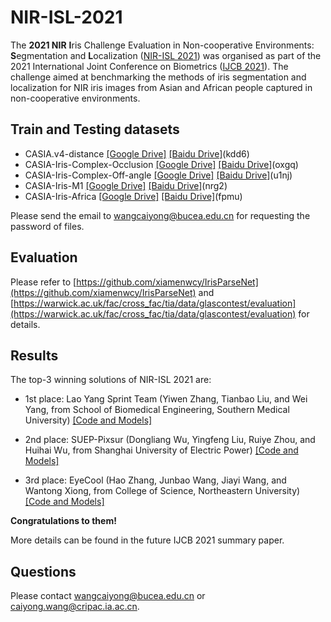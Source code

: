 # NIR-ISL-2021

The **2021 NIR** **I**ris Challenge Evaluation in Non-cooperative Environments: **S**egmentation and **L**ocalization ([NIR-ISL 2021](https://sites.google.com/view/nir-isl2021/home)) was organised as part of the 2021 International Joint Conference on Biometrics ([IJCB 2021](http://ijcb2021.iapr-tc4.org/)). The challenge aimed at benchmarking the methods of iris segmentation and localization for NIR iris images from Asian and African people captured in non-cooperative environments. 


## Train and Testing datasets

- CASIA.v4-distance [[Google Drive]](https://drive.google.com/file/d/1AbYXkYmQ1nfzNNZGr3aD5QQ2wQFxzyLO/view?usp=sharing) [[Baidu Drive]](https://pan.baidu.com/s/1G9kPfq72Iv5TqlPiQd82fA)(kdd6)
- CASIA-Iris-Complex-Occlusion [[Google Drive]](https://drive.google.com/file/d/1vtcIEx0Oqz1mhc-HNg3oNlyg9Kqp8PS2/view?usp=sharing) [[Baidu Drive]](https://pan.baidu.com/s/1tb87lSzihu0YI1u_YPBz6A)(oxgq)
- CASIA-Iris-Complex-Off-angle [[Google Drive]](https://drive.google.com/file/d/1Nok9ob41ZBhB5r17KGL8-9reZ5Haptdu/view?usp=sharing) [[Baidu Drive]](https://pan.baidu.com/s/1t-t2lFX9wEQhs-tWv_n5Mw)(u1nj)
- CASIA-Iris-M1 [[Google Drive]](https://drive.google.com/file/d/1nMUjAQh90x7pERrAD-5y5YSy_JUmHZbO/view?usp=sharing) [[Baidu Drive]](https://pan.baidu.com/s/1HsylkpkdByfacAKsbd22sg)(nrg2)
- CASIA-Iris-Africa [[Google Drive]](https://drive.google.com/file/d/15HgBvc1JE29wy-NUIOYrcnctF6gZRtE1/view?usp=sharing) [[Baidu Drive]](https://pan.baidu.com/s/1Bvm0aIHfv-tabbyJuNN__w)(fpmu)

 Please send the email to wangcaiyong@bucea.edu.cn for requesting the password of files.

## Evaluation

Please refer to [https://github.com/xiamenwcy/IrisParseNet](https://github.com/xiamenwcy/IrisParseNet)  and [https://warwick.ac.uk/fac/cross_fac/tia/data/glascontest/evaluation](https://warwick.ac.uk/fac/cross_fac/tia/data/glascontest/evaluation) for details.


## Results

The top-3 winning solutions of NIR-ISL 2021 are:

- 1st place: Lao Yang Sprint Team (Yiwen Zhang, Tianbao Liu, and Wei Yang, from School of Biomedical Engineering, Southern Medical University)
  [[Code and Models]](https://github.com/whisney/NIR-ISL2021-Transfer-learning)  

- 2nd place: SUEP-Pixsur (Dongliang Wu, Yingfeng Liu, Ruiye Zhou, and Huihai Wu, from Shanghai University of Electric Power)
  [[Code and Models]](https://github.com/sweezin/PI-DECODER)  

- 3rd place: EyeCool (Hao Zhang, Junbao Wang, Jiayi Wang, and Wantong Xiong, from College of Science, Northeastern University)
  [[Code and Models]](https://github.com/neu-eyecool/NIR-ISL2021)  

**Congratulations to them!**

More details can be found in the future IJCB 2021 summary paper.  


## Questions
Please contact wangcaiyong@bucea.edu.cn or caiyong.wang@cripac.ia.ac.cn. 
